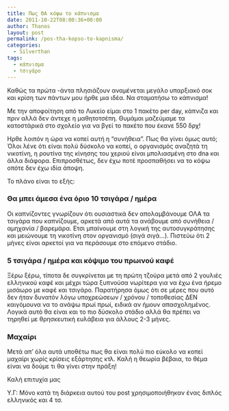 ```yaml
---
title: Πως ΘΑ κόψω το κάπνισμα
date: 2011-10-22T08:00:36+00:00
author: Thanos
layout: post
permalink: /pos-tha-kopso-to-kapnisma/
categories:
  - Silverthan
tags:
  - κάπνισμα
  - τσιγάρο
---
```

Καθώς τα πρώτα -άντα πλησιάζουν αναμένεται μεγάλο υπαρξιακό σοκ και κρίση των πάντων μου ήρθε μια ιδέα. Να σταματήσω το κάπνισμα!

Με την αποφοίτηση από το Λυκείο είμαι στο 1 πακέτο per day, κάπνιζα και πριν αλλά δεν άντεχε η μαθητοτσέπη. Θυμάμαι μαζεύμαμε τα κατοστάρικά στο σχολείο για να βγεί το πακέτο που έκανε 550 δρχ!

Ηρθε λοιπόν η ώρα να κοπεί αυτή η “συνήθεια”. Πως θα γίνει όμως αυτό; Όλοι λένε ότι είναι πολύ δύσκολο να κοπεί, ο οργανισμός αναζητά τη νικοτίνη, η ρουτίνα της κίνησης του χεριού είναι μπολιασμένη στο dna και άλλα διάφορα. Επιπροσθέτως, δεν έχω ποτέ προσπαθήσει να το κόψω οπότε δεν έχω ιδία άποψη.

Το πλάνο είναι το εξής:

### Θα μπει άμεσα ένα όριο 10 τσιγάρα / ημέρα

Οι καπνίζοντες γνωρίζουν ότι ουσιαστικά δεν απολαμβάνουμε ΟΛΑ τα τσιγάρα που καπνίζουμε, αρκετά από αυτά τα ανάβουμε από συνήθεια / αμηχανία / βαρεμάρα. Ετσι μπαίνουμε στη λογική της αυτοσυγκράτησης και μειώνουμε τη νικοτίνη στον οργανισμό (σιγά σιγά…). Πιστεύω ότι 2 μήνες είναι αρκετοί για να περάσουμε στο επόμενο στάδιο.

### 5 τσιγάρα / ημέρα και κόψιμο του πρωινού καφέ

Ξέρω ξέρω, τίποτα δε συγκρίνεται με τη πρώτη τζούρα μετά από 2 γουλιές ελληνικού καφέ και μέχρι τώρα ξυπνούσα νωρίτερα για να έχω ένα ήρεμο μισάωρο με καφέ και τσιγάρο. Παρατήρησα όμως ότι σε μέρες που αυτό δεν ήταν δυνατόν λόγω υποχρεώσεων / χρόνου / τοποθεσίας ΔΕΝ καιγόμουνα να το ανάψω πρωί πρωί, ειδικά αν ήμουν απασχολημένος. Λογικά αυτό θα είναι και το πιο δύσκολο στάδιο αλλά θα πρέπει να τηρηθεί με θρησκευτική ευλάβεια για άλλους 2-3 μήνες.

### Μαχαίρι

Μετά απ’ όλα αυτά υποθέτω πως θα είναι πολύ πιο εύκολο να κοπεί μαχαίρι χωρίς κρίσεις εξάρτησης κτλ. Καλή η θεωρία βέβαια, το θέμα είναι να δούμε τι θα γίνει στην πράξη!

Καλή επιτυχία μας

Υ.Γ: Μόνο κατά τη διάρκεια αυτού του post χρησιμοποιήθηκαν ένας διπλός ελληνικός και 4 τσ.